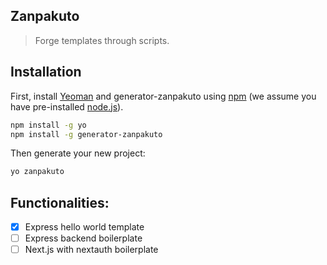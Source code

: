 ## Zanpakuto
> Forge templates through scripts.

## Installation

First, install [Yeoman](http://yeoman.io) and generator-zanpakuto using [npm](https://www.npmjs.com/) (we assume you have pre-installed [node.js](https://nodejs.org/)).

```bash
npm install -g yo
npm install -g generator-zanpakuto
```

Then generate your new project:

```bash
yo zanpakuto
```


## Functionalities: 
- [x] Express hello world template
- [ ] Express backend boilerplate
- [ ] Next.js with nextauth boilerplate